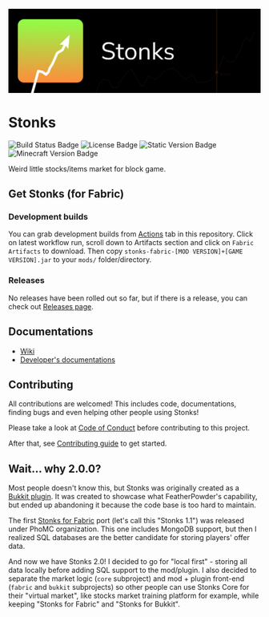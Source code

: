 ![Stonks Banner](docs/banner.png)

# Stonks
![Build Status Badge](https://img.shields.io/github/actions/workflow/status/nahkd123/stonks/gradle.yml)
![License Badge](https://img.shields.io/github/license/nahkd123/stonks)
![Static Version Badge](https://img.shields.io/badge/version-2.0.0-blue)
![Minecraft Version Badge](https://img.shields.io/badge/minecraft-1.20.1-red)

Weird little stocks/items market for block game.

## Get Stonks (for Fabric)
### Development builds
You can grab development builds from [Actions](https://github.com/nahkd123/stonks/actions?query=is%3Asuccess+branch%3Amain%2F1.20.x++) tab in this repository. Click on latest workflow run, scroll down to Artifacts section and click on ``Fabric Artifacts`` to download. Then copy ``stonks-fabric-[MOD VERSION]+[GAME VERSION].jar`` to your ``mods/`` folder/directory.

### Releases
No releases have been rolled out so far, but if there is a release, you can check out [Releases page](https://github.com/nahkd123/stonks/releases).

## Documentations
- [Wiki](https://github.com/nahkd123/stonks/wiki)
- [Developer's documentations](https://github.com/nahkd123/stonks/tree/main/1.20.x/docs)

## Contributing
All contributions are welcomed! This includes code, documentations, finding bugs and even helping other people using Stonks! 

Please take a look at [Code of Conduct](./CODE_OF_CONDUCT.md) before contributing to this project.

After that, see [Contributing guide](./CONTRIBUTING.md) to get started.

## Wait... why 2.0.0?
Most people doesn't know this, but Stonks was originally created as a [Bukkit plugin](https://github.com/MangoPlex/stonks). It was created to showcase what FeatherPowder's capability, but ended up abandoning it because the code base is too hard to maintain.

The first [Stonks for Fabric](https://github.com/phomc/stonks) port (let's call this "Stonks 1.1") was released under PhoMC organization. This one includes MongoDB support, but then I realized SQL databases are the better candidate for storing players' offer data.

And now we have Stonks 2.0! I decided to go for "local first" - storing all data locally before adding SQL support to the mod/plugin. I also decided to separate the market logic (``core`` subproject) and mod + plugin front-end (``fabric`` and ``bukkit`` subprojects) so other people can use Stonks Core for their "virtual market", like stocks market training platform for example, while keeping "Stonks for Fabric" and "Stonks for Bukkit".
